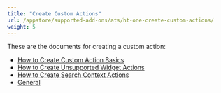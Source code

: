 ```yaml
---
title: "Create Custom Actions"
url: /appstore/supported-add-ons/ats/ht-one-create-custom-actions/
weight: 5
---
```


These are the documents for creating a custom action:

* [How to Create Custom Action Basics](/appstore/supported-add-ons/ats/ht-one-custom-action-basics/)
* [How to Create Unsupported Widget Actions](/appstore/supported-add-ons/ats/ht-one-crt-unsup-widg-acts/)
* [How to Create Search Context Actions](/appstore/supported-add-ons/ats/ht-one-create-search-context-actions/)
* [General](/appstore/supported-add-ons/ats/ht-one-custom-action-general/)
